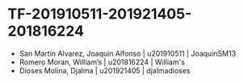 # TF-201910511-201921405-201816224

- San Martin Alvarez, Joaquin Alfonso | u201910511 | JoaquinSM13
- Romero Moran, William’s | u201816224 | William's
- Dioses Molina, Djalma | u201921405 | djalmadioses
